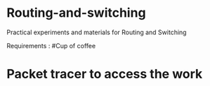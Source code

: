 # Routing-and-switching
Practical experiments and materials for Routing and Switching  




Requirements :
 #Cup of coffee 
# Packet tracer to access the work 




